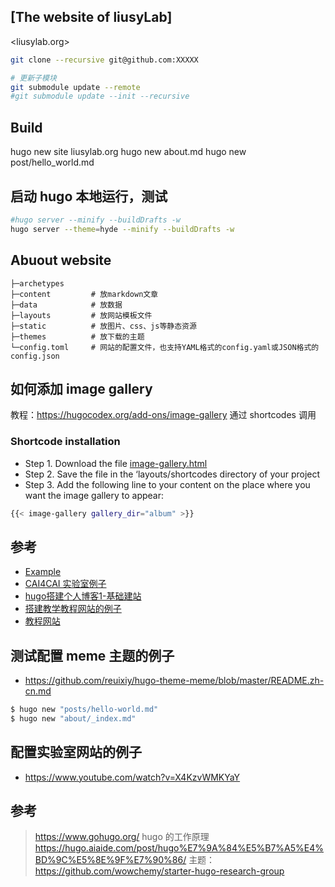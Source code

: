 ## [The website of liusyLab]

<liusylab.org> 

```bash
git clone --recursive git@github.com:XXXXX

# 更新子模块
git submodule update --remote
#git submodule update --init --recursive

```

## Build

hugo new site liusylab.org
hugo new about.md
hugo new post/hello_world.md


## 启动 hugo 本地运行，测试

```bash
#hugo server --minify --buildDrafts -w
hugo server --theme=hyde --minify --buildDrafts -w
```



## Abuout website

```
├─archetypes 
├─content         # 放markdown文章
├─data            # 放数据
├─layouts         # 放网站模板文件
├─static          # 放图片、css、js等静态资源
├─themes          # 放下载的主题
└─config.toml     # 网站的配置文件，也支持YAML格式的config.yaml或JSON格式的config.json
```


## 如何添加 image gallery

教程：<https://hugocodex.org/add-ons/image-gallery>
通过 shortcodes 调用

### Shortcode installation
- Step 1. Download the file [image-gallery.html](https://raw.githubusercontent.com/jhvanderschee/hugocodex/main/layouts/shortcodes/image-gallery.html)
- Step 2. Save the file in the ‘layouts/shortcodes directory of your project
- Step 3. Add the following line to your content on the place where you want the image gallery to appear:

```bash
{{< image-gallery gallery_dir="album" >}}

```



## 参考
- [Example](https://wowchemy.com/creators/)
- [CAI4CAI 实验室例子](https://cai4cai.ml/)
- [hugo搭建个人博客1-基础建站](https://shuzang.github.io/2019/hugo-blog-build-personal-blog/)
- [搭建教学教程网站的例子](https://github.com/andrewheiss/datavizs21.classes.andrewheiss.com)
- [教程网站](https://github.com/kjhealy/socviz880.co)










## 测试配置 meme 主题的例子

- https://github.com/reuixiy/hugo-theme-meme/blob/master/README.zh-cn.md

```bash
$ hugo new "posts/hello-world.md"
$ hugo new "about/_index.md"
```

## 配置实验室网站的例子

- https://www.youtube.com/watch?v=X4KzvWMKYaY













## 参考

> https://www.gohugo.org/
> hugo 的工作原理 https://hugo.aiaide.com/post/hugo%E7%9A%84%E5%B7%A5%E4%BD%9C%E5%8E%9F%E7%90%86/
> 主题： https://github.com/wowchemy/starter-hugo-research-group




